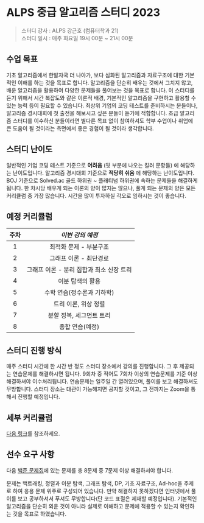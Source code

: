 # ALPS 중급 알고리즘 스터디 2023

> 스터디 강사 : ALPS 강근호 (컴퓨터학과 21)<br>스터디 일시 : 매주 화요일 19시 00분 ~ 21시 00분



## 수업 목표

기초 알고리즘에서 한발자국 더 나아가, 보다 심화된 알고리즘과 자료구조에 대한 기본적인 이해를 하는 것을 목표로 합니다. 알고리즘을 단순히 배우는 것에서 그치지 않고, 배운 알고리즘을 활용하여 다양한 문제들을 풀어보는 것을 목표로 합니다. 이 스터디를 듣기 위해서 시간 복잡도와 같은 이론적 배경, 기본적인 알고리즘을 구현하고 활용할 수 있는 능력 등이 필요할 수 있습니다. 최상위 기업의 코딩 테스트를 준비하시는 분들이나, 알고리즘 경시대회에 첫 출전을 해보시고 싶은 분들이 듣기에 적합합니다. 초급 알고리즘 스터디를 이수하신 분들이라면 별다른 목표 없이 참여하셔도 학부 수업이나 취업에 큰 도움이 될 것이라는 측면에서 좋은 경험이 될 것이라 생각합니다.



## 스터디 난이도

일반적인 기업 코딩 테스트 기준으로 **어려움** (뒷 부분에 나오는 킬러 문항들) 에 해당하는 난이도입니다. 알고리즘 경시대회 기준으로 **적당히 쉬움** 에 해당하는 난이도입니다. BOJ 기준으로 Solved.ac 골드 하위권 ~ 플래티넘 하위권에 속하는 문제들을 해결하게 됩니다. 한 차시당 배우게 되는 이론의 양이 많지는 않으나, 풀게 되는 문제의 양은 모든 커리큘럼 중 가장 많습니다. 시간을 많이 투자하실 각오로 임하시는 것이 좋습니다.



## 예정 커리큘럼

| 주차 |          *이번 강의 예정*           |
| :--: | :---------------------------------: |
|  1   |        최적화 문제 - 부분구조        |
|  2   |       그래프 이론 - 최단경로        |
|  3   | 그래프 이론 - 분리 집합과 최소 신장 트리 |
|  4   |           이분 탐색의 활용          |
|  5   |      수학 연습(정수론과 기하학)      |
|  6   |        트리 이론, 위상 정렬         |
|  7   |       분할 정복, 세그먼트 트리       |
|  8   |           종합 연습(예정)           |



## 스터디 진행 방식

매주 스터디 시간에 한 시간 반 정도 스터디 장소에서 강의를 진행합니다. 그 후 제공되는 연습문제를 해결하시면 됩니다. 9회차 중 적어도 7회차 이상의 연습문제를 기준 이상 해결하셔야 이수처리됩니다. 연습문제는 일주일 간 열려있으며, 풀이를 보고 해결하셔도 무방합니다. 스터디 장소는 대관이 가능해지면 공지할 것이고, 그 전까지는 Zoom을 통해서 진행할 예정입니다. 

## 세부 커리큘럼

[다음 링크](https://github.com/ALPS-Study/Introduction/blob/e23b8969035854bae5ee994f6cbbbf8d2f96c51a/2023-1R/0x02%20%EC%A4%91%EA%B8%89%20%EC%95%8C%EA%B3%A0%EB%A6%AC%EC%A6%98%20%EC%8A%A4%ED%84%B0%EB%94%94/intermediate_study_2023.md)를 참조하세요.

## 선수 요구 사항
다음 [백준 문제집](https://www.acmicpc.net/workbook/view/14610)에 있는 문제를 총 8문제 중 7문제 이상 해결하셔야 합니다.

문제는 백트래킹, 정렬과 이분 탐색, 그래프 탐색, DP, 기초 자료구조, Ad-hoc을 주제로 하여 응용 문제 위주로 구성되어 있습니다. 만약 해결하지 못하겠다면 인터넷에서 풀이를 보고 공부하셔서 푸셔도 무방합니다(단 코드 표절은 제재할 예정입니다). 기본적인 알고리즘을 단순히 외운 것이 아니라 실제로 이해하고 문제에 적용할 수 있는지 확인하는 것을 목표로 하였습니다.
